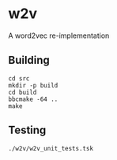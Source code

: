 # w2v

A word2vec re-implementation

## Building

```
cd src
mkdir -p build
cd build
bbcmake -64 ..
make
```

## Testing

```
./w2v/w2v_unit_tests.tsk
```
